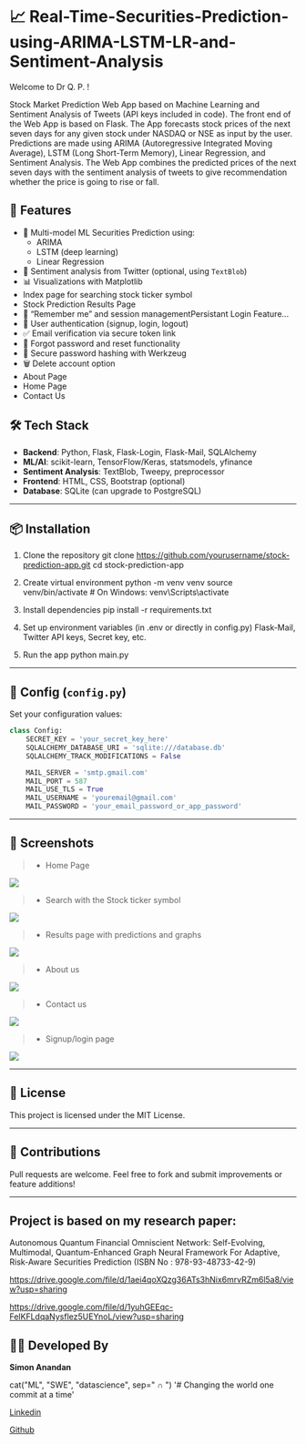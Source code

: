 # 📈 Real-Time-Securities-Prediction-using-ARIMA-LSTM-LR-and-Sentiment-Analysis

Welcome to Dr Q. P. ! 

Stock Market Prediction Web App based on Machine Learning and Sentiment Analysis of Tweets (API keys included in code). The front end of the Web App is based on Flask. The App forecasts stock prices of the next seven days for any given stock under NASDAQ or NSE as input by the user. Predictions are made using ARIMA (Autoregressive Integrated Moving Average), LSTM (Long Short-Term Memory), Linear Regression, and Sentiment Analysis. The Web App combines the predicted prices of the next seven days with the sentiment analysis of tweets to give recommendation whether the price is going to rise or fall.

## 🌟 Features

- 🧠 Multi-model ML Securities Prediction using:
  - ARIMA
  - LSTM (deep learning)
  - Linear Regression
- 💬 Sentiment analysis from Twitter (optional, using `TextBlob`)
- 📊 Visualizations with Matplotlib
- Index page for searching stock ticker symbol
- Stock Prediction Results Page
- 🍪 “Remember me” and session managementPersistant Login Feature... 
- 🔐 User authentication (signup, login, logout)
- ✅ Email verification via secure token link
- 📩 Forgot password and reset functionality
- 🧹 Secure password hashing with Werkzeug
- 🗑️ Delete account option
- About Page
- Home Page
- Contact Us

## 🛠 Tech Stack

- **Backend**: Python, Flask, Flask-Login, Flask-Mail, SQLAlchemy
- **ML/AI**: scikit-learn, TensorFlow/Keras, statsmodels, yfinance
- **Sentiment Analysis**: TextBlob, Tweepy, preprocessor
- **Frontend**: HTML, CSS, Bootstrap (optional)
- **Database**: SQLite (can upgrade to PostgreSQL)

---

## 📦 Installation

1. Clone the repository
git clone https://github.com/yourusername/stock-prediction-app.git
cd stock-prediction-app

2. Create virtual environment
python -m venv venv
source venv/bin/activate   # On Windows: venv\Scripts\activate

3. Install dependencies
pip install -r requirements.txt

4. Set up environment variables (in .env or directly in config.py)
Flask-Mail, Twitter API keys, Secret key, etc.

5. Run the app
python main.py

---------------

## 🔐 Config (`config.py`)

Set your configuration values:

```python
class Config:
    SECRET_KEY = 'your_secret_key_here'
    SQLALCHEMY_DATABASE_URI = 'sqlite:///database.db'
    SQLALCHEMY_TRACK_MODIFICATIONS = False

    MAIL_SERVER = 'smtp.gmail.com'
    MAIL_PORT = 587
    MAIL_USE_TLS = True
    MAIL_USERNAME = 'youremail@gmail.com'
    MAIL_PASSWORD = 'your_email_password_or_app_password'
```
---
## 📸 Screenshots

> - Home Page
<img src='pics\home1.png'>

> - Search with the Stock ticker symbol
<img src='pics\Predict-search.png'>

> - Results page with predictions and graphs
<img src='pics\result.png'>

> - About us
<img src='pics\aboutus1.png'>

> - Contact us
<img src='pics\contactus-search.png'>

> - Signup/login page
<img src='pics\login.png'>

---

## 📄 License

This project is licensed under the MIT License.

---

## 🤝 Contributions

Pull requests are welcome. Feel free to fork and submit improvements or feature additions!

---



## Project is based on my research paper:

Autonomous Quantum Financial Omniscient Network: Self-Evolving, Multimodal, Quantum-Enhanced Graph Neural Framework For Adaptive, Risk-Aware Securities Prediction 
(ISBN No : 978-93-48733-42-9)

https://drive.google.com/file/d/1aei4qoXQzg36ATs3hNix6mrvRZm6l5a8/view?usp=sharing

https://drive.google.com/file/d/1yuhGEEqc-FelKFLdqaNysflez5UEYnoL/view?usp=sharing


## 🧑‍💻 Developed By

**Simon Anandan** 

cat("ML", "SWE", "datascience", sep=" ∩ ")
'# Changing the world one commit at a time'

[Linkedin](https://www.linkedin.com/in/simon-anandan/)

[Github](https://github.com/EricMaxwellnetizen?tab=repositories)





